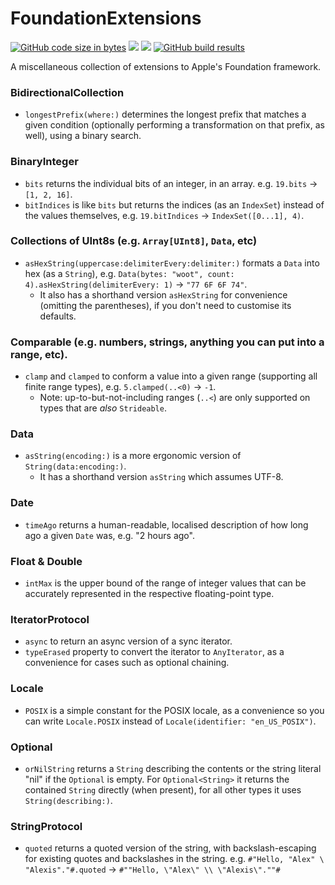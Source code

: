 #  FoundationExtensions

[![GitHub code size in bytes](https://img.shields.io/github/languages/code-size/wadetregaskis/FoundationExtensions.svg)]()
[![](https://img.shields.io/endpoint?url=https%3A%2F%2Fswiftpackageindex.com%2Fapi%2Fpackages%2Fwadetregaskis%2FFoundationExtensions%2Fbadge%3Ftype%3Dplatforms)](https://swiftpackageindex.com/wadetregaskis/FoundationExtensions)
[![](https://img.shields.io/endpoint?url=https%3A%2F%2Fswiftpackageindex.com%2Fapi%2Fpackages%2Fwadetregaskis%2FFoundationExtensions%2Fbadge%3Ftype%3Dswift-versions)](https://swiftpackageindex.com/wadetregaskis/FoundationExtensions)
[![GitHub build results](https://github.com/wadetregaskis/FoundationExtensions/actions/workflows/swift.yml/badge.svg)](https://github.com/wadetregaskis/FoundationExtensions/actions/workflows/swift.yml)

A miscellaneous collection of extensions to Apple's Foundation framework.

### BidirectionalCollection

* `longestPrefix(where:)` determines the longest prefix that matches a given condition (optionally performing a transformation on that prefix, as well), using a binary search.

### BinaryInteger

* `bits` returns the individual bits of an integer, in an array.  e.g. `19.bits` -> `[1, 2, 16]`.
* `bitIndices` is like `bits` but returns the indices (as an `IndexSet`) instead of the values themselves, e.g. `19.bitIndices` -> `IndexSet([0...1], 4)`.

### Collections of UInt8s (e.g. `Array[UInt8]`, `Data`, etc)

* `asHexString(uppercase:delimiterEvery:delimiter:)` formats a `Data` into hex (as a `String`), e.g. `Data(bytes: "woot", count: 4).asHexString(delimiterEvery: 1)` -> `"77 6F 6F 74"`.
  * It also has a shorthand version `asHexString` for convenience (omitting the parentheses), if you don't need to customise its defaults.

### Comparable (e.g. numbers, strings, anything you can put into a range, etc).

* `clamp` and `clamped` to conform a value into a given range (supporting all finite range types), e.g. `5.clamped(..<0)` -> `-1`.
  * Note: up-to-but-not-including ranges (`..<`) are only supported on types that are _also_ `Strideable`.
  
### Data

* `asString(encoding:)` is a more ergonomic version of `String(data:encoding:)`.
  * It has a shorthand version `asString` which assumes UTF-8.
 
### Date

* `timeAgo` returns a human-readable, localised description of how long ago a given `Date` was, e.g. "2 hours ago".

### Float & Double

* `intMax` is the upper bound of the range of integer values that can be accurately represented in the respective floating-point type.

### IteratorProtocol

* `async` to return an async version of a sync iterator.
* `typeErased` property to convert the iterator to `AnyIterator`, as a convenience for cases such as optional chaining.

### Locale

* `POSIX` is a simple constant for the POSIX locale, as a convenience so you can write `Locale.POSIX` instead of `Locale(identifier: "en_US_POSIX")`.

### Optional

* `orNilString` returns a `String` describing the contents or the string literal "nil" if the `Optional` is empty.  For `Optional<String>` it returns the contained `String` directly (when present), for all other types it uses `String(describing:)`.

### StringProtocol

* `quoted` returns a quoted version of the string, with backslash-escaping for existing quotes and backslashes in the string.  e.g. `#"Hello, "Alex" \ "Alexis"."#.quoted` -> `#""Hello, \"Alex\" \\ \"Alexis\".""#`
